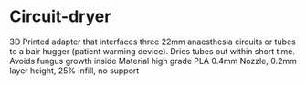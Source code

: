# Circuit-dryer

3D Printed adapter that interfaces three  22mm anaesthesia circuits or tubes to a bair hugger (patient warming device). Dries tubes out within short time. Avoids fungus growth inside
Material high grade PLA 0.4mm Nozzle, 0.2mm layer height, 25% infill, no support
